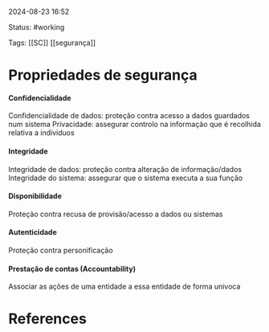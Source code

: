 2024-08-23 16:52

Status: #working

Tags: [[SC]] [[segurança]]

# Propriedades de segurança

#### Confidencialidade

Confidencialidade de dados: proteção contra acesso a dados guardados num sistema Privacidade: assegurar controlo na informação que é recolhida relativa a indivíduos

#### Integridade

Integridade de dados: proteção contra alteração de informação/dados Integridade do sistema: assegurar que o sistema executa a sua função

#### Disponibilidade

Proteção contra recusa de provisão/acesso a dados ou sistemas

#### Autenticidade

Proteção contra personificação

#### Prestação de contas (Accountability)

Associar as ações de uma entidade a essa entidade de forma unívoca

# References

